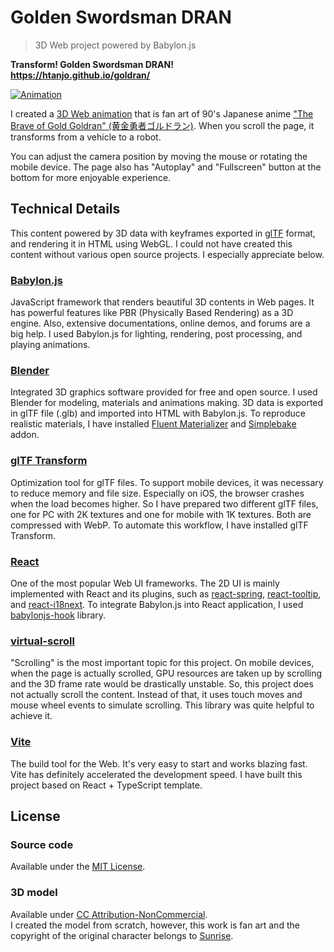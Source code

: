 # Golden Swordsman DRAN

> 3D Web project powered by Babylon.js

**Transform! Golden Swordsman DRAN!**  
**<https://htanjo.github.io/goldran/>**

[![Animation](./animation.gif)](https://htanjo.github.io/goldran/)

I created a [3D Web animation](https://htanjo.github.io/goldran/) that is fan art of 90's Japanese anime ["The Brave of Gold Goldran" (黄金勇者ゴルドラン)](https://en.wikipedia.org/wiki/The_Brave_of_Gold_Goldran). When you scroll the page, it transforms from a vehicle to a robot.

You can adjust the camera position by moving the mouse or rotating the mobile device.
The page also has "Autoplay" and "Fullscreen" button at the bottom for more enjoyable experience.

## Technical Details

This content powered by 3D data with keyframes exported in [glTF](https://docs.blender.org/manual/en/dev/addons/import_export/scene_gltf2.html) format, and rendering it in HTML using WebGL.
I could not have created this content without various open source projects.
I especially appreciate below.

### [Babylon.js](https://www.babylonjs.com/)

JavaScript framework that renders beautiful 3D contents in Web pages.
It has powerful features like PBR (Physically Based Rendering) as a 3D engine. Also, extensive documentations, online demos, and forums are a big help.
I used Babylon.js for lighting, rendering, post processing, and playing animations.

### [Blender](https://www.blender.org/)

Integrated 3D graphics software provided for free and open source.
I used Blender for modeling, materials and animations making.
3D data is exported in glTF file (.glb) and imported into HTML with Babylon.js.
To reproduce realistic materials, I have installed [Fluent Materializer](https://blendermarket.com/products/fluent-materializer) and [Simplebake](https://blendermarket.com/products/simplebake---simple-pbr-and-other-baking-in-blender-2) addon.

### [glTF Transform](https://gltf-transform.dev/)

Optimization tool for glTF files.
To support mobile devices, it was necessary to reduce memory and file size.
Especially on iOS, the browser crashes when the load becomes higher.
So I have prepared two different glTF files, one for PC with 2K textures and one for mobile with 1K textures.
Both are compressed with WebP.
To automate this workflow, I have installed glTF Transform.

### [React](https://react.dev/)

One of the most popular Web UI frameworks.
The 2D UI is mainly implemented with React and its plugins, such as [react-spring](https://www.react-spring.dev/), [react-tooltip](https://react-tooltip.com/), and [react-i18next](https://react.i18next.com/).
To integrate Babylon.js into React application, I used [babylonjs-hook](https://github.com/brianzinn/babylonjs-hook) library.

### [virtual-scroll](https://github.com/ayamflow/virtual-scroll)

"Scrolling" is the most important topic for this project.
On mobile devices, when the page is actually scrolled, GPU resources are taken up by scrolling and the 3D frame rate would be drastically unstable.
So, this project does not actually scroll the content.
Instead of that, it uses touch moves and mouse wheel events to simulate scrolling.
This library was quite helpful to achieve it.

### [Vite](https://vite.dev/)

The build tool for the Web.
It's very easy to start and works blazing fast.
Vite has definitely accelerated the development speed.
I have built this project based on React + TypeScript template.

## License

### Source code

Available under the [MIT License](./LICENSE).

### 3D model

Available under [CC Attribution-NonCommercial](https://creativecommons.org/licenses/by-nc/4.0/).  
I created the model from scratch, however, this work is fan art and the copyright of the original character belongs to [Sunrise](https://www.sunrise-inc.co.jp/).
